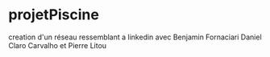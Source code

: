 # projetPiscine
creation d'un réseau ressemblant a linkedin avec Benjamin Fornaciari Daniel Claro Carvalho et Pierre Litou
